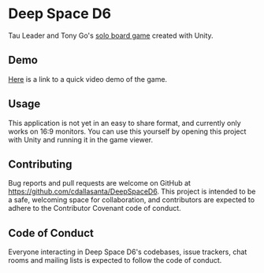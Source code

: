 # Deep Space D6
Tau Leader and Tony Go's [solo board game](https://boardgamegeek.com/boardgame/183571/deep-space-d-6) created with Unity.

## Demo
[Here](https://youtu.be/92-fhqQjsc8) is a link to a quick video demo of the game.

## Usage
This application is not yet in an easy to share format, and currently only works on 16:9 monitors. You can use this yourself by opening this project with Unity and running it in the game viewer.

## Contributing
Bug reports and pull requests are welcome on GitHub at https://github.com/cdallasanta/DeepSpaceD6. This project is intended to be a safe, welcoming space for collaboration, and contributors are expected to adhere to the Contributor Covenant code of conduct.

## Code of Conduct
Everyone interacting in Deep Space D6's codebases, issue trackers, chat rooms and mailing lists is expected to follow the code of conduct.
